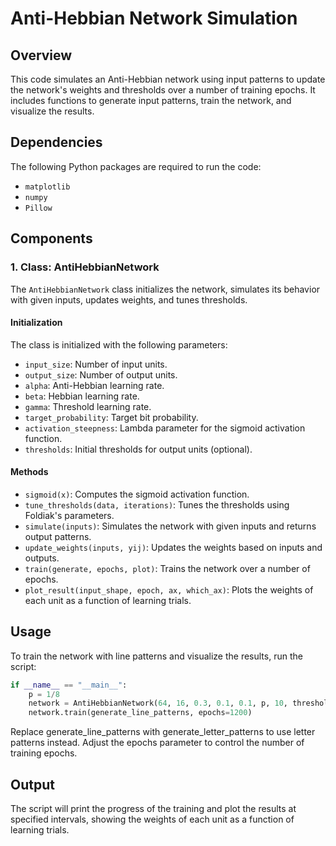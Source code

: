 # Anti-Hebbian Network Simulation

## Overview
This code simulates an Anti-Hebbian network using input patterns to update the network's weights and thresholds over a number of training epochs. It includes functions to generate input patterns, train the network, and visualize the results.

## Dependencies
The following Python packages are required to run the code:
- `matplotlib`
- `numpy`
- `Pillow`


## Components

### 1. Class: AntiHebbianNetwork
The `AntiHebbianNetwork` class initializes the network, simulates its behavior with given inputs, updates weights, and tunes thresholds.

#### Initialization
The class is initialized with the following parameters:
- `input_size`: Number of input units.
- `output_size`: Number of output units.
- `alpha`: Anti-Hebbian learning rate.
- `beta`: Hebbian learning rate.
- `gamma`: Threshold learning rate.
- `target_probability`: Target bit probability.
- `activation_steepness`: Lambda parameter for the sigmoid activation function.
- `thresholds`: Initial thresholds for output units (optional).

#### Methods
- `sigmoid(x)`: Computes the sigmoid activation function.
- `tune_thresholds(data, iterations)`: Tunes the thresholds using Foldiak's parameters.
- `simulate(inputs)`: Simulates the network with given inputs and returns output patterns.
- `update_weights(inputs, yij)`: Updates the weights based on inputs and outputs.
- `train(generate, epochs, plot)`: Trains the network over a number of epochs.
- `plot_result(input_shape, epoch, ax, which_ax)`: Plots the weights of each unit as a function of learning trials.


## Usage
To train the network with line patterns and visualize the results, run the script:

```python
if __name__ == "__main__":
    p = 1/8
    network = AntiHebbianNetwork(64, 16, 0.3, 0.1, 0.1, p, 10, thresholds=None)
    network.train(generate_line_patterns, epochs=1200)
```
Replace generate_line_patterns with generate_letter_patterns to use letter patterns instead. Adjust the epochs parameter to control the number of training epochs.

## Output
The script will print the progress of the training and plot the results at specified intervals, showing the weights of each unit as a function of learning trials.

